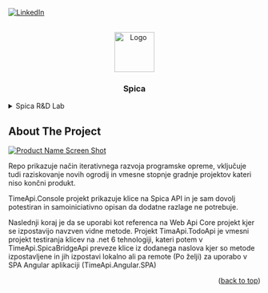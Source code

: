 ﻿<div id="top"></div>

<!-- PROJECT SHIELDS -->
[![LinkedIn][linkedin-shield]][linkedin-url]

<!-- PROJECT LOGO -->
<br />
<div align="center">
  <a href="https://github.com/jernejkorosec/">
    <img src="images/logo.png" alt="Logo" width="80" height="80">
  </a>
  <h3 align="center">Spica</h3>
</div>



<!-- TABLE OF CONTENTS -->
<details>
  <summary>Spica R&D Lab</summary>
  <ol>
    <li>
      <a href="#about-the-project">About The Project</a>
      <ul>
        <li><a href="#built-with">Built With</a></li>
      </ul>
    </li>
  </ol>
</details>



<!-- ABOUT THE PROJECT -->
## About The Project

[![Product Name Screen Shot][product-screenshot]](https://example.com)

Repo prikazuje način iterativnega razvoja programske opreme,
vključuje tudi raziskovanje novih ogrodij in vmesne stopnje
gradnje projektov kateri niso končni produkt.

TimeApi.Console projekt prikazuje klice na Spica API in je 
sam dovolj potestiran in samoiniciativno opisan da dodatne
razlage ne potrebuje.

Naslednji koraj je da se uporabi kot referenca na Web Api Core
projekt kjer se izpostavijo navzven vidne metode.
Projekt TimaApi.TodoApi je vmesni projekt testiranja
klicev na .net 6 tehnologiji,
kateri potem v TimeApi.SpicaBridgeApi
preveze klice iz dodanega naslova kjer so metode izpostavljene
in jih izpostavi lokalno ali pa remote (Po želji)
za uporabo v SPA Angular aplikaciji (TimeApi.Angular.SPA)

<p align="right">(<a href="#top">back to top</a>)</p>




<!-- MARKDOWN LINKS & IMAGES -->
[linkedin-shield]: https://img.shields.io/badge/-LinkedIn-black.svg?style=for-the-badge&logo=linkedin&colorB=555
[linkedin-url]: https://www.linkedin.com/in/jernej-korosec-0252b415/
[product-screenshot]: images/screenshot.png